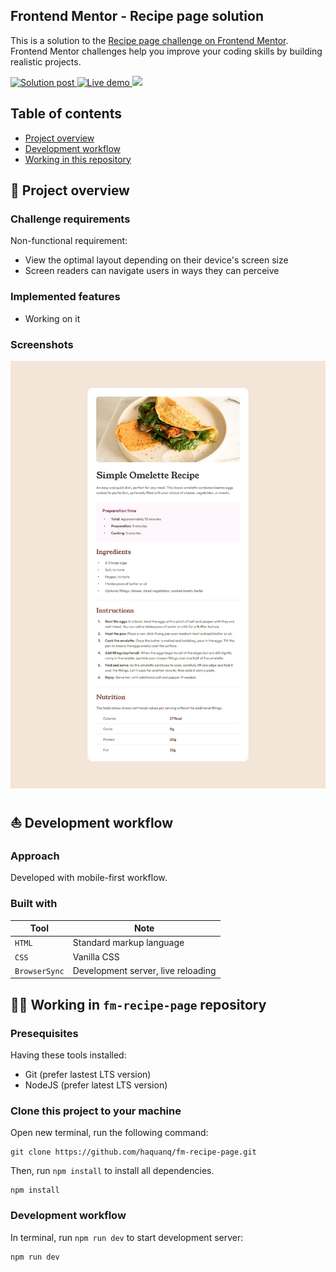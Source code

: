 ## Frontend Mentor - Recipe page solution

This is a solution to the [Recipe page challenge on Frontend Mentor](https://www.frontendmentor.io/challenges/recipe-page-KiTsR8QQKm).
Frontend Mentor challenges help you improve your coding skills by building realistic projects.

<p>
  <a href="https://www.frontendmentor.io/solutions/pixel-perfect-with-html-and-css-uXALFcktnl">
    <img
      alt="Solution post"
      src="https://img.shields.io/badge/Frontendmentor-blue?label=Solution%20on&style=flat-square"
    />
  </a>
  <a href="https://haquanq-frontendmentor.github.io/recipe-page/">
    <img
      alt="Live demo"
      src="https://img.shields.io/badge/Demo-teal?label=Live&style=flat-square"
    />
  </a>
  <a href="./LICENSE"
    ><img
      allt="MIT License"
      src="https://img.shields.io/badge/MIT-blue?style=flat-square&label=license"
  /></a>
</p>

## Table of contents

- [Project overview](#rocket-project-overview)
- [Development workflow](#boat-development-workflow)
- [Working in this repository](#astronaut-working-in-fm-recipe-page-repository)

## :rocket: Project overview

### Challenge requirements

Non-functional requirement:

- View the optimal layout depending on their device's screen size
- Screen readers can navigate users in ways they can perceive

### Implemented features

- Working on it

### Screenshots

![](./.docs/design/desktop-design.jpg)

## :boat: Development workflow

### Approach

Developed with mobile-first workflow.

### Built with

| Tool          | Note                               |
| ------------- | ---------------------------------- |
| `HTML`        | Standard markup language           |
| `CSS`         | Vanilla CSS                        |
| `BrowserSync` | Development server, live reloading |

## :astronaut: Working in `fm-recipe-page` repository

### Presequisites

Having these tools installed:

- Git (prefer lastest LTS version)
- NodeJS (prefer latest LTS version)

### Clone this project to your machine

Open new terminal, run the following command:

```
git clone https://github.com/haquanq/fm-recipe-page.git
```

Then, run `npm install` to install all dependencies.

```
npm install
```

### Development workflow

In terminal, run `npm run dev` to start development server:

```
npm run dev
```
